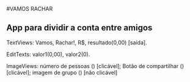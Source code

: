 #VAMOS RACHAR
## App para dividir a conta entre amigos

TextViews:
Vamos, Rachar!, R$, resultado(0,00) [saída].

EditTexts:
valor1(0,00), valor2(0).

ImageViews:
número de pessoas () [clicável];
Botão de compartilhar ()  [clicável];
imagem de grupo () [não clicável]

